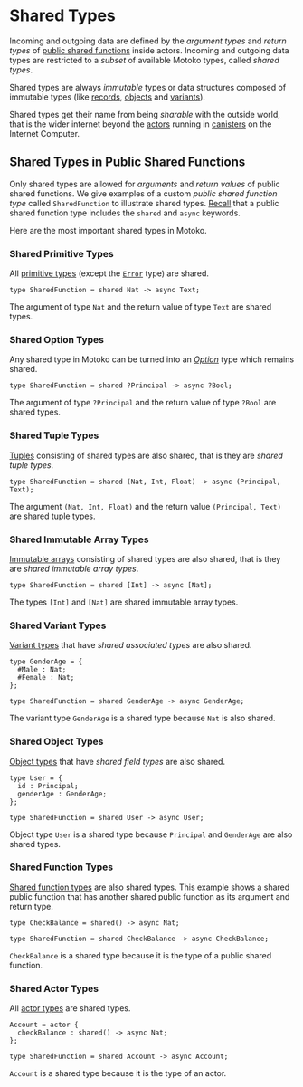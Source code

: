 # Shared Types

Incoming and outgoing data are defined by the _argument types_ and _return types_ of [public shared functions](/internet-computer-programming-concepts/actors.html#public-shared-functions-in-actors) inside actors. Incoming and outgoing data types are restricted to a _subset_ of available Motoko types, called _shared types_.

Shared types are always _immutable_ types or data structures composed of immutable types (like [records](/common-programming-concepts/types/records.html), [objects](/common-programming-concepts/objects-and-classes/objects.html) and [variants](/common-programming-concepts/types/variants.html)).

Shared types get their name from being _sharable_ with the outside world, that is the wider internet beyond the [actors](/internet-computer-programming-concepts/actors.html) running in [canisters](/internet-computer-programming-concepts/actors/actor-to-canister.html) on the Internet Computer.

## Shared Types in Public Shared Functions

Only shared types are allowed for _arguments_ and _return values_ of public shared functions. We give examples of a custom _public shared function type_ called `SharedFunction` to illustrate shared types. [Recall](/internet-computer-programming-concepts/actors.html#actor-type) that a public shared function type includes the `shared` and `async` keywords.

Here are the most important shared types in Motoko.

### Shared Primitive Types

All [primitive types](/common-programming-concepts/types.html#primitive-types) (except the [`Error`](/base-library/utils/error.html) type) are shared.

```motoko
type SharedFunction = shared Nat -> async Text;
```

The argument of type `Nat` and the return value of type `Text` are shared types.

### Shared Option Types

Any shared type in Motoko can be turned into an [_Option_](/common-programming-concepts/options-and-results.html) type which remains shared.

```motoko
type SharedFunction = shared ?Principal -> async ?Bool;
```

The argument of type `?Principal` and the return value of type `?Bool` are shared types.

### Shared Tuple Types

[Tuples](/common-programming-concepts/types/tuples.html) consisting of shared types are also shared, that is they are _shared tuple types_.

```motoko
type SharedFunction = shared (Nat, Int, Float) -> async (Principal, Text);
```

The argument `(Nat, Int, Float)` and the return value `(Principal, Text)` are shared tuple types.

### Shared Immutable Array Types

[Immutable arrays](/common-programming-concepts/types/immutable-arrays.html) consisting of shared types are also shared, that is they are _shared immutable array types_.

```motoko
type SharedFunction = shared [Int] -> async [Nat];
```

The types `[Int]` and `[Nat]` are shared immutable array types.

### Shared Variant Types

[Variant types](/common-programming-concepts/types/variants.html) that have _shared associated types_ are also shared.

```motoko
type GenderAge = {
  #Male : Nat;
  #Female : Nat;
};

type SharedFunction = shared GenderAge -> async GenderAge;
```

The variant type `GenderAge` is a shared type because `Nat` is also shared.

### Shared Object Types

[Object types](/common-programming-concepts/types/variants.html) that have _shared field types_ are also shared.

```motoko
type User = {
  id : Principal;
  genderAge : GenderAge;
};

type SharedFunction = shared User -> async User;
```

Object type `User` is a shared type because `Principal` and `GenderAge` are also shared types.

### Shared Function Types

[Shared function types](/internet-computer-programming-concepts/actors.html#public-shared-functions-in-actors) are also shared types. This example shows a shared public function that has another shared public function as its argument and return type.

```motoko
type CheckBalance = shared() -> async Nat;

type SharedFunction = shared CheckBalance -> async CheckBalance;
```

`CheckBalance` is a shared type because it is the type of a public shared function.

### Shared Actor Types

All [actor types](/internet-computer-programming-concepts/actors.html#actor-type) are shared types.

```motoko
Account = actor {
  checkBalance : shared() -> async Nat;
};

type SharedFunction = shared Account -> async Account;
```

`Account` is a shared type because it is the type of an actor.
